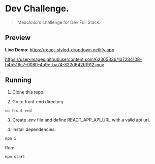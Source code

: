 # Dev Challenge.

> Medcloud's challenge for Dev Full Stack.

## Preview

**Live Demo:** https://react-styled-dropdown.netlify.app

https://user-images.githubusercontent.com/62365336/137234108-b4b516c7-0080-4a9e-ba74-822d642b1912.mov

## Running

1. Clone this repo.

2. Go to front-end directory

`cd front-end`

3. Create .env file and define REACT_APP_API_URL with a valid api url.

4. Install dependencies:

`npm i`

Run:

`npm start`

